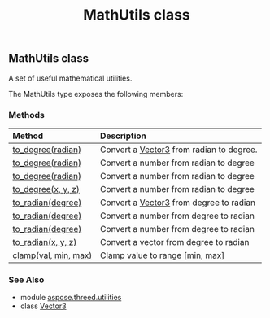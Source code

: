 ﻿---
title: MathUtils class
second_title: Aspose.3D for Python via .NET API References
description: 
type: docs
weight: 110
url: /python-net/aspose.threed.utilities/mathutils/
is_root: false
---

## MathUtils class

A set of useful mathematical utilities.



The MathUtils type exposes the following members:

### Methods
| Method | Description |
| :- | :- |
| [to_degree(radian)](/3d/python-net/aspose.threed.utilities/mathutils/to_degree/#Vector3) | Convert a [Vector3](/3d/python-net/aspose.threed.utilities/vector3) from radian to degree. |
| [to_degree(radian)](/3d/python-net/aspose.threed.utilities/mathutils/to_degree/#float) | Convert a number from radian to degree |
| [to_degree(radian)](/3d/python-net/aspose.threed.utilities/mathutils/to_degree/#float) | Convert a number from radian to degree |
| [to_degree(x, y, z)](/3d/python-net/aspose.threed.utilities/mathutils/to_degree/#float-float-float) | Convert a number from radian to degree |
| [to_radian(degree)](/3d/python-net/aspose.threed.utilities/mathutils/to_radian/#Vector3) | Convert a [Vector3](/3d/python-net/aspose.threed.utilities/vector3) from degree to radian |
| [to_radian(degree)](/3d/python-net/aspose.threed.utilities/mathutils/to_radian/#float) | Convert a number from degree to radian |
| [to_radian(degree)](/3d/python-net/aspose.threed.utilities/mathutils/to_radian/#float) | Convert a number from degree to radian |
| [to_radian(x, y, z)](/3d/python-net/aspose.threed.utilities/mathutils/to_radian/#float-float-float) | Convert a vector from degree to radian |
| [clamp(val, min, max)](/3d/python-net/aspose.threed.utilities/mathutils/clamp/#float-float-float) | Clamp value to range [min, max] |



### See Also
* module [aspose.threed.utilities](..)
* class [Vector3](/3d/python-net/aspose.threed.utilities/vector3)
